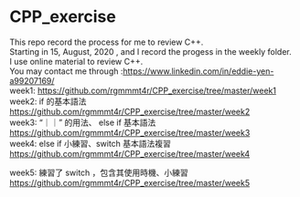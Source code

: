 # CPP_exercise
 This repo record the process for me to review C++.  
 Starting in  15, August, 2020 , and I record the progess in the weekly folder.  
 I use online material to review C++.  
 You may contact me through :https://www.linkedin.com/in/eddie-yen-a99207169/  
 week1: https://github.com/rgmmmt4r/CPP_exercise/tree/master/week1  
 week2: if 的基本語法   
 https://github.com/rgmmmt4r/CPP_exercise/tree/master/week2  
 week3: “｜｜” 的用法、 else if 基本語法   
 https://github.com/rgmmmt4r/CPP_exercise/tree/master/week3  
 week4: else if 小練習、switch 基本語法複習   
 https://github.com/rgmmmt4r/CPP_exercise/tree/master/week4  
  
 week5: 練習了 switch ，包含其使用時機、小練習   
 https://github.com/rgmmmt4r/CPP_exercise/tree/master/week5   
  
 
 



